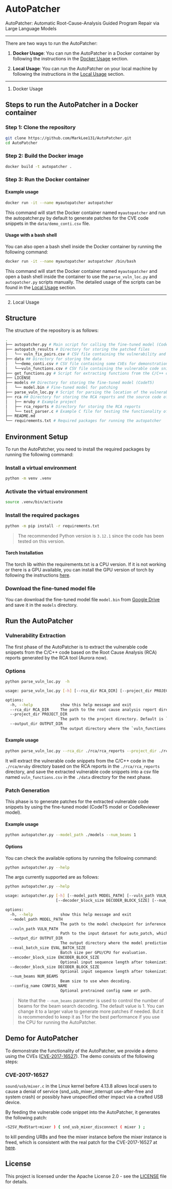 # AutoPatcher
AutoPatcher: Automatic Root-Cause-Analysis Guided Program Repair via Large Language Models

---
There are two ways to run the AutoPatcher:
1. **Docker Usage**: You can run the AutoPatcher in a Docker container by following the instructions in the [Docker Usage](#docker-usage) section.

2. **Local Usage**: You can run the AutoPatcher on your local machine by following the instructions in the [Local Usage](#local-usage) section.

---
1. Docker Usage

## Steps to run the AutoPatcher in a Docker container

### Step 1: Clone the repository

```bash
git clone https://github.com/MarkLee131/AutoPatcher.git
cd AutoPatcher
```

### Step 2: Build the Docker image

```bash
docker build -t autopatcher .
```

### Step 3: Run the Docker container

#### Example usage

```bash
docker run -it --name myautopatcher autopatcher 
```

This command will start the Docker container named `myautopatcher` and run the autopatcher.py by default to generate patches for the CVE code snippets in the `data/demo_conti.csv` file.

#### Usage with a bash shell

You can also open a bash shell inside the Docker container by running the following command:

```bash
docker run -it --name myautopatcher autopatcher /bin/bash
```

This command will start the Docker container named `myautopatcher` and open a bash shell inside the container to use the `parse_vuln_loc.py` and `autopatcher.py` scripts manually. The detailed usage of the scripts can be found in the [Local Usage](#local-usage) section.

---
2. Local Usage

## Structure
The structure of the repository is as follows:

```bash
.
├── autopatcher.py # Main script for calling the fine-tuned model (CodeT5) for patching
├── autopatch_results # Directory for storing the patched files
│   └── vuln_fix_pairs.csv # CSV file containing the vulnerability and the corresponding patch
├── data ## Directory for storing the data
│   └──demo_conti.csv # CSV file containing some CVEs for demonstration, feeding into the autopatcher
│   └──vuln_functions.csv # CSV file containing the vulnerable code snippets extracted from the C/C++ code (output of the parse_vuln_loc.py script)
├── get_functions.py # Script for extracting functions from the C/C++ code by using tree-sitter
├── LICENSE
├── models ## Directory for storing the fine-tuned model (CodeT5)
│   └── model.bin # Fine-tuned model for patching
├── parse_vuln_loc.py # Script for parsing the location of the vulnerability in the C/C++ code according to the Root Cause Analysis (RCA) tool (Aurora now)
├── rca ## Directory for storing the RCA reports and the source code of the target project
│   ├── mruby # Example project
│   ├── rca_reports # Directory for storing the RCA reports
│   └── test_parser.c # Example C file for testing the functionality of the get_functions.py script
├── README.md
└── requirements.txt # Required packages for running the autopatcher
```

## Environment Setup



To run the AutoPatcher, you need to install the required packages by running the following command:

### Install a virtual environment
```bash
python -m venv .venv
```

### Activate the virtual environment
```bash
source .venv/bin/activate
```

### Install the required packages

```bash
python -m pip install -r requirements.txt
```


> The recommended Python version is `3.12.1` since the code has been tested on this version.

#### Torch Installation

The torch lib within the requirements.txt is a CPU version. If it is not working or there is a GPU available, you can install the GPU version of torch by following the instructions [here](https://pytorch.org/get-started/locally/). 

### Download the fine-tuned model file

You can download the fine-tuned model file `model.bin` from [Google Drive](https://drive.google.com/file/d/1odETLrot-tCNxUoDJsyLuGjGRwsICeZ9/view?usp=sharing) and save it in the `models` directory.


## Run the AutoPatcher


### Vulnerability Extraction

The first phase of the AutoPatcher is to extract the vulnerable code snippets from the C/C++ code based on the Root Cause Analysis (RCA) reports generated by the RCA tool (Aurora now).


### Options

```bash
python parse_vuln_loc.py  -h

usage: parse_vuln_loc.py [-h] [--rca_dir RCA_DIR] [--project_dir PROJECT_DIR] [--output_dir OUTPUT_DIR]

options:
  -h, --help            show this help message and exit
  --rca_dir RCA_DIR     The path to the root cause analysis report directory. Default is `rca/rca_reports`.
  --project_dir PROJECT_DIR
                        The path to the project directory. Default is `rca/mruby`.
  --output_dir OUTPUT_DIR
                        The output directory where the `vuln_functions.csv` file will be saved. Default is `data/`.
```

#### Example usage

```bash
python parse_vuln_loc.py --rca_dir ./rca/rca_reports --project_dir ./rca/mruby --output_dir ./data
```
It will extract the vulnerable code snippets from the C/C++ code in the `./rca/mruby` directory based on the RCA reports in the `./rca/rca_reports` directory, and save the extracted vulnerable code snippets into a csv file named `vuln_functions.csv` in the `./data` directory for the next phase.


### Patch Generation

This phase is to generate patches for the extracted vulnerable code snippets by using the fine-tuned model (CodeT5 model or CodeReviewer model).

#### Example usage

```bash
python autopatcher.py --model_path ./models --num_beams 1
```

#### Options

You can check the available options by running the following command:

```bash
python autopatcher.py --help
```

The args currently supported are as follows:

```bash
python autopatcher.py --help

usage: autopatcher.py [-h] [--model_path MODEL_PATH] [--vuln_path VULN_PATH] [--output_dir OUTPUT_DIR] [--eval_batch_size EVAL_BATCH_SIZE] [--encoder_block_size ENCODER_BLOCK_SIZE]
                      [--decoder_block_size DECODER_BLOCK_SIZE] [--num_beams NUM_BEAMS] [--config_name CONFIG_NAME]

options:
  -h, --help            show this help message and exit
  --model_path MODEL_PATH
                        The path to the model checkpoint for inference. If not specified, we will use the pretrained model from Huggingface.
  --vuln_path VULN_PATH
                        Path to the input dataset for auto_patch, which is a csv file with a column named 'source' containing the vulnerable code snippets.
  --output_dir OUTPUT_DIR
                        The output directory where the model predictions and checkpoints will be written.
  --eval_batch_size EVAL_BATCH_SIZE
                        Batch size per GPU/CPU for evaluation.
  --encoder_block_size ENCODER_BLOCK_SIZE
                        Optional input sequence length after tokenization.Default to the model max input length for single sentence inputs (take into account special tokens).
  --decoder_block_size DECODER_BLOCK_SIZE
                        Optional input sequence length after tokenization.Default to the model max input length for single sentence inputs (take into account special tokens).
  --num_beams NUM_BEAMS
                        Beam size to use when decoding.
  --config_name CONFIG_NAME
                        Optional pretrained config name or path.
```


> Note that the `--num_beams` parameter is used to control the number of beams for the beam search decoding. The default value is 1. 
You can change it to a larger value to generate more patches if needed. But it is recommended to keep it as 1 for the best performance if you use the CPU for running the AutoPatcher. 


## Demo for AutoPatcher

To demonstrate the functionality of the AutoPatcher, we provide a demo using the CVEs ([CVE-2017-16527](https://nvd.nist.gov/vuln/detail/CVE-2017-16527)). The demo consists of the following steps:


### CVE-2017-16527

`sound/usb/mixer.c` in the Linux kernel before 4.13.8 allows local users to cause a denial of service (snd_usb_mixer_interrupt use-after-free and system crash) or possibly have unspecified other impact via a crafted USB device.


By feeding the vulnerable code snippet into the AutoPatcher, it generates the following patch:

```bash
<S2SV_ModStart>mixer ) { snd_usb_mixer_disconnect ( mixer ) ;
```
to kill pending URBs and free the mixer instance before the mixer instance is freed, which is consistent with the real patch for the CVE-2017-16527 at [here](https://github.com/torvalds/linux/commit/124751d5e63c823092060074bd0abaae61aaa9c4). 

## License

This project is licensed under the Apache License 2.0 - see the [LICENSE](LICENSE) file for details.